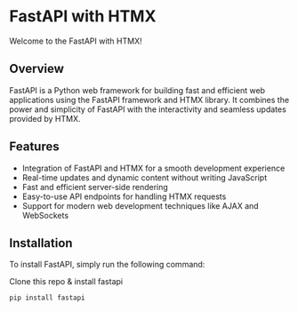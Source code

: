 # FastAPI with HTMX

Welcome to the FastAPI with HTMX!

## Overview

FastAPI is a Python web framework for building fast and efficient web applications using the FastAPI framework and HTMX library. It combines the power and simplicity of FastAPI with the interactivity and seamless updates provided by HTMX.

## Features

- Integration of FastAPI and HTMX for a smooth development experience
- Real-time updates and dynamic content without writing JavaScript
- Fast and efficient server-side rendering
- Easy-to-use API endpoints for handling HTMX requests
- Support for modern web development techniques like AJAX and WebSockets

## Installation

To install FastAPI, simply run the following command:

Clone this repo & install fastapi

```bash
pip install fastapi
```
